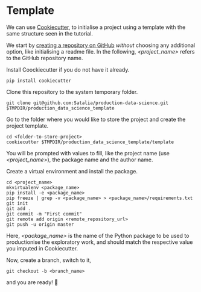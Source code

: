 # Template

We can use [Cookiecutter](http://cookiecutter.readthedocs.io/en/latest/readme.html), to initialise a project using a template with the same structure seen in the tutorial.

We start by [creating a repository on GitHub](https://help.github.com/articles/creating-a-new-repository/) *without* choosing any additional option, like initialising a readme file. In the following, *\<project_name\>* refers to the GitHub repository name.

Install Coockiecutter if you do not have it already.

```shell
pip install cookiecutter
```

Clone this repository to the system temporary folder.

```shell
git clone git@github.com:Satalia/production-data-science.git $TMPDIR/production_data_science_template
```

Go to the folder where you would like to store the project and create the project template.

```shell
cd <folder-to-store-project>
cookiecutter $TMPDIR/production_data_science_template/template
```

You will be prompted with values to fill, like the project name (use *\<project_name\>*), the package name and the author name.

Create a virtual environment and install the package.

```shell
cd <project_name>
mkvirtualenv <package_name>
pip install -e <package_name>
pip freeze | grep -v <package_name> > <package_name>/requirements.txt
git init
git add .
git commit -m "First commit"
git remote add origin <remote_repository_url>
git push -u origin master
```

Here, *\<package_name\>* is the name of the Python package to be used to productionise the exploratory work, and should match the respective value you imputed in Cookiecutter.

Now, create a branch, switch to it,

```shell
git checkout -b <branch_name>
```

and you are ready! 🎉
